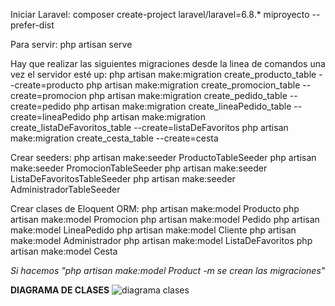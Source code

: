 Iniciar Laravel: composer create-project laravel/laravel=6.8.* miproyecto --prefer-dist

Para servir: php artisan serve

Hay que realizar las siguientes migraciones desde la linea de comandos una vez el servidor esté up:
  php artisan make:migration create_producto_table --create=producto
  php artisan make:migration create_promocion_table --create=promocion
  php artisan make:migration create_pedido_table --create=pedido
  php artisan make:migration create_lineaPedido_table --create=lineaPedido
  php artisan make:migration create_listaDeFavoritos_table --create=listaDeFavoritos
  php artisan make:migration create_cesta_table --create=cesta

Crear seeders:
  php artisan make:seeder ProductoTableSeeder
  php artisan make:seeder PromocionTableSeeder
  php artisan make:seeder ListaDeFavoritosTableSeeder
  php artisan make:seeder AdministradorTableSeeder

Crear clases de Eloquent ORM:
  php artisan make:model Producto
  php artisan make:model Promocion
  php artisan make:model Pedido
  php artisan make:model LineaPedido
  php artisan make:model Cliente
  php artisan make:model Administrador
  php artisan make:model ListaDeFavoritos
  php artisan make:model Cesta
  
  *Si hacemos "php artisan make:model Product -m se crean las migraciones"*
  
**DIAGRAMA DE CLASES**
![diagrama clases](https://user-images.githubusercontent.com/58994866/109670576-894e5600-7b73-11eb-8c67-04f5a0fa06ae.PNG)


